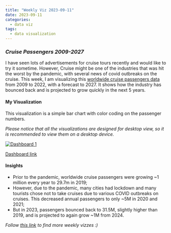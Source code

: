 ```yaml
---
title: "Weekly Viz 2023-09-11"
date: 2023-09-11
categories:
  - data viz
tags:
  - data visualization
---
```


### *Cruise Passengers 2009-2027*

I have seen lots of advertisements for cruise tours recently and would like to try it sometime. However, Cruise might be one of the industries that was hit the worst by the pandemic, with several news of covid outbreaks on the cruise. This week, I am visualizing this [worldwide cruise passengers data](https://www.statista.com/statistics/385445/number-of-passengers-of-the-cruise-industry-worldwide/) from 2009 to 2022, with a forecast to 2027. It shows how the industry has bounced back and is projected to grow quickly in the next 5 years.  

#### My Visualization

This visualization is a simple bar chart with color coding on the passenger numbers.      

*Please notice that all the visualizations are designed for desktop view, so it is recommended to view them on a desktop device.*  

<div class='tableauPlaceholder' id='viz1694495204526' style='position: relative'>
  <noscript><a href='#'>
    <img alt='Dashboard 1 ' src='https:&#47;&#47;public.tableau.com&#47;static&#47;images&#47;20&#47;20230911CruisePassengers2009-2027&#47;Dashboard1&#47;1_rss.png' style='border: none' />
  </a></noscript>
  <object class='tableauViz'  style='display:none;'>
    <param name='host_url' value='https%3A%2F%2Fpublic.tableau.com%2F' />
    <param name='embed_code_version' value='3' />
    <param name='site_root' value='' />
    <param name='name' value='20230911CruisePassengers2009-2027&#47;Dashboard1' />
    <param name='tabs' value='no' />
    <param name='toolbar' value='yes' />
    <param name='static_image' value='https:&#47;&#47;public.tableau.com&#47;static&#47;images&#47;20&#47;20230911CruisePassengers2009-2027&#47;Dashboard1&#47;1.png' />
    <param name='animate_transition' value='yes' />
    <param name='display_static_image' value='yes' />
    <param name='display_spinner' value='yes' />
    <param name='display_overlay' value='yes' />
    <param name='display_count' value='yes' />
    <param name='language' value='en-US' />
    <param name='filter' value='publish=yes' />
  </object></div>            
  <script type='text/javascript'>          
    var divElement = document.getElementById('viz1694495204526');      
    var vizElement = divElement.getElementsByTagName('object')[0];             
    if ( divElement.offsetWidth > 800 ) { vizElement.style.width='800px';vizElement.style.height='627px';} else if ( divElement.offsetWidth > 500 ) { vizElement.style.width='800px';vizElement.style.height='627px';} else { vizElement.style.width='100%';vizElement.style.height='727px';}        
    var scriptElement = document.createElement('script');          
    scriptElement.src = 'https://public.tableau.com/javascripts/api/viz_v1.js';        
    vizElement.parentNode.insertBefore(scriptElement, vizElement);         
  </script>  

[Dashboard link](https://public.tableau.com/views/20230911CruisePassengers2009-2027/Dashboard1?:language=en-US&publish=yes&:display_count=n&:origin=viz_share_link)
  
#### Insights
* Prior to the pandemic, worldwide cruise passengers were growing ~1 million every year to 29.7m in 2019;
* However, due to the pandemic, many cities had lockdown and many tourists chose not to take cruises due to various COVID outbreaks on cruises. This decreased annual passengers to only ~5M in 2020 and 2021;
* But in 2023, passengers bounced back to 31.5M, slightly higher than 2019, and is projected to again grow ~1M from 2024.   
  
*Follow [this link](https://yudong-94.github.io/personal-website/project/WeeklyViz2023/) to find more weekly vizzes :)*
